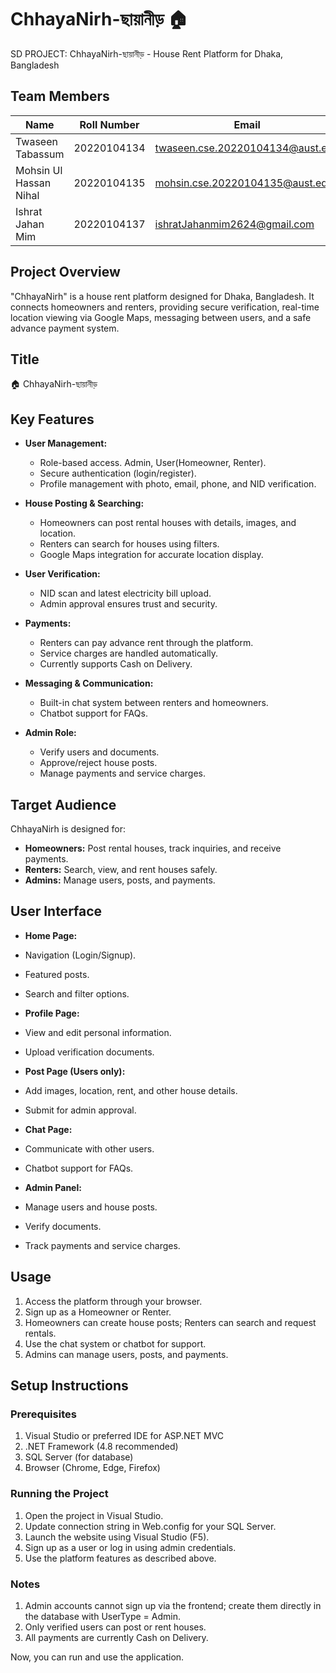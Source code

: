 # ChhayaNirh-ছায়ানীড় 🏠
SD PROJECT: ChhayaNirh-ছায়ানীড় - House Rent Platform for Dhaka, Bangladesh

## Team Members
| Name                   | Roll Number   | Email                               | Role                  |
|------------------------|---------------|-------------------------------------|-----------------------|
| Twaseen Tabassum       | 20220104134   | twaseen.cse.20220104134@aust.edu    | Backend, Frontend     |
| Mohsin Ul Hassan Nihal | 20220104135   | mohsin.cse.20220104135@aust.edu     | Backend, Frontend     |
| Ishrat Jahan Mim       | 20220104137   | ishratJahanmim2624@gmail.com        | Backend, Frontend     |

## Project Overview
"ChhayaNirh" is a house rent platform designed for Dhaka, Bangladesh. It connects homeowners and renters, providing secure verification, real-time location viewing via Google Maps, messaging between users, and a safe advance payment system.

## Title
🏠 ChhayaNirh-ছায়ানীড়

## Key Features
- **User Management:**
  - Role-based access. Admin, User(Homeowner, Renter).
  - Secure authentication (login/register).
  - Profile management with photo, email, phone, and NID verification.
    
- **House Posting & Searching:**
  - Homeowners can post rental houses with details, images, and location.
  - Renters can search for houses using filters.
  - Google Maps integration for accurate location display.
    
 - **User Verification:**
   - NID scan and latest electricity bill upload.
   - Admin approval ensures trust and security.
    
- **Payments:**
  - Renters can pay advance rent through the platform.
  - Service charges are handled automatically.
  - Currently supports Cash on Delivery.
   
- **Messaging & Communication:**
  - Built-in chat system between renters and homeowners.
  - Chatbot support for FAQs.
    
- **Admin Role:**
  - Verify users and documents.
  - Approve/reject house posts.
  - Manage payments and service charges.
   
## Target Audience
ChhayaNirh is designed for:

- **Homeowners:** Post rental houses, track inquiries, and receive payments.
- **Renters:** Search, view, and rent houses safely.
- **Admins:** Manage users, posts, and payments.

## User Interface
- **Home Page:**
- Navigation (Login/Signup).
- Featured posts.
- Search and filter options.

- **Profile Page:**
- View and edit personal information.
- Upload verification documents.

- **Post Page (Users only):**
- Add images, location, rent, and other house details.
- Submit for admin approval.

- **Chat Page:**
- Communicate with other users.
- Chatbot support for FAQs.

- **Admin Panel:**
- Manage users and house posts.
- Verify documents.
- Track payments and service charges.
  
## Usage
1. Access the platform through your browser.
2. Sign up as a Homeowner or Renter.
3. Homeowners can create house posts; Renters can search and request rentals.
4. Use the chat system or chatbot for support.
5. Admins can manage users, posts, and payments.

## Setup Instructions

### Prerequisites
1. Visual Studio or preferred IDE for ASP.NET MVC
2. .NET Framework (4.8 recommended)
3. SQL Server (for database)
4. Browser (Chrome, Edge, Firefox)

### Running the Project
1. Open the project in Visual Studio.
2. Update connection string in Web.config for your SQL Server.
3. Launch the website using Visual Studio (F5).
4. Sign up as a user or log in using admin credentials.
5. Use the platform features as described above.

### Notes
1. Admin accounts cannot sign up via the frontend; create them directly in the database with UserType = Admin.
2. Only verified users can post or rent houses.
3. All payments are currently Cash on Delivery.

Now, you can run and use the application.

